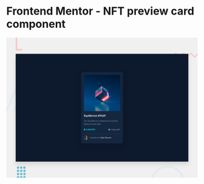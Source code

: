 # Frontend Mentor - NFT preview card component

![Design preview for the NFT preview card component coding challenge](./design/desktop-preview.jpg)